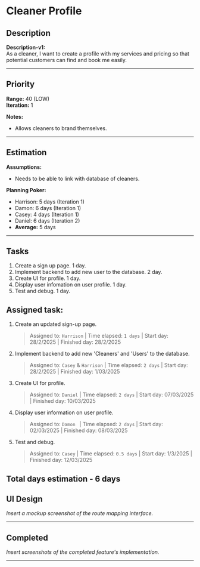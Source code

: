 # Cleaner Profile

## Description
**Description-v1:**  
As a cleaner, I want to create a profile with my services and pricing so that potential customers can find and book me easily. 

---

## Priority
**Range:** 40 (LOW)  
**Iteration:** 1  

**Notes:**  
- Allows cleaners to brand themselves.

---

## Estimation
**Assumptions:**  
- Needs to be able to link with database of cleaners.  

**Planning Poker:**  
- Harrison: 5 days (Iteration 1)  
- Damon: 6 days (Iteration 1)  
- Casey: 4 days (Iteration 1)
- Daniel: 6 days (Iteration 2)
- **Average:** 5 days  

---

## Tasks
1. Create a sign up page. 1 day.
2. Implement backend to add new user to the database. 2 day.
3. Create UI for profile. 1 day. 
4. Display user infomation on user profile. 1 day.
5. Test and debug. 1 day.

## Assigned task:
1. Create an updated sign-up page.
    > Assigned to: `Harrison` | Time elapsed: `1 days` | Start day: 28/2/2025  | Finished day: 28/2/2025
2. Implement backend to add new 'Cleaners' and 'Users' to the database.
    > Assigned to: `Casey` & `Harrison` | Time elapsed: `2 days` | Start day: 28/2/2025 | Finished day: 1/03/2025
3. Create UI for profile.
    > Assigned to: `Daniel` | Time elapsed: `2 days` | Start day: 07/03/2025 | Finished day: 10/03/2025
4. Display user information on user profile.
    > Assigned to: `Damon ` | Time elapsed: `2 days` | Start day: 02/03/2025  | Finished day: 08/03/2025
5. Test and debug.
    > Assigned to: `Casey` | Time elapsed: `0.5 days` | Start day: 1/3/2025  | Finished day: 12/03/2025
   
   
Total days estimation - 6 days
---

## UI Design
*Insert a mockup screenshot of the route mapping interface.*

---

## Completed
*Insert screenshots of the completed feature's implementation.*

---

